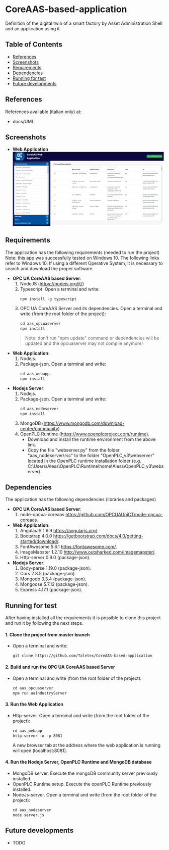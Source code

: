 # CoreAAS-based-application
Definition of the digital twin of a smart factory by Asset Administration Shell and an application using it.


## Table of Contents
- [References](#References)
- [Screenshots](#screenshots)
- [Requirements](#Requirements)
- [Dependencies](#Dependencies)
- [Running for test](#Running-for-test)
- [Future developments](#Future-developments)


## References
References available (italian only) at:
- docs/UML



## Screenshots
- **Web Application**
![screenshot](screenshots/webapp1.png)



## Requirements
The application has the following requirements (needed to run the project)
Note: this app was successfully tested on Windows 10. The following links refer to Windows 10. If using a different Operative System, it is necessary to search and download the proper software. 
- **OPC UA CoreAAS based Server**:
	1. NodeJS (https://nodejs.org/it/)
	2. Typescript. Open a terminal and write:
		```
		npm install -g typescript
		```
	3. OPC UA CoreAAS Server and its dependencies. Open a terminal and write (from the root folder of the project):
		```
		cd aas_opcuaserver
		npm install 
		```
	> Note: don't run "npm update" command or dependencies will be updated and the opcuaserver may not compile anymore!
- **Web Application**:
	1. Nodejs.
	2. Package-json. Open a terminal and write:
		```
		cd aas_webapp
		npm install
		```
- **Nodejs Server**:
	1. Nodejs.
	2. Package-json. Open a terminal and write:
		```
		cd aas_nodeserver
		npm install
		```
	3. MongoDB (https://www.mongodb.com/download-center/community)
	4. OpenPLC Runtime (https://www.openplcproject.com/runtime). 
		- Download and install the runtime environment from the above link.
		- Copy the file "webserver.py" from the folder "aas_nodeserver\rsc" to the folder "OpenPLC_v3\webserver" located in the OpenPLC runtime installation folder (e.g. C:\Users\Aless\OpenPLC\Runtime\home\Aless\OpenPLC_v3\webserver).


## Dependencies
The application has the following dependencies (libraries and packages)
- **OPC UA CoreAAS based Server**:
	1. node-opcua-coreaas https://github.com/OPCUAUniCT/node-opcua-coreaas.
- **Web Application**:
	1. AngularJS 1.6.9 https://angularjs.org/.
	2. Bootstrap 4.0.0 https://getbootstrap.com/docs/4.0/getting-started/download/.
	3. FontAwesome 5.6.1 https://fontawesome.com/.
	4. ImageMapster 1.2.10 http://www.outsharked.com/imagemapster/.
	5. Http-server 0.9.0 (package-json).
- **Nodejs Server**:
	1. Body-parse 1.19.0 (package-json).
	2. Cors 2.8.5 (package-json).
	3. Mongodb 3.3.4 (package-json).
	4. Mongoose 5.7.12 (package-json).
	5. Express 4.17.1 (package-json).



## Running for test
After having installed all the requirements it is possible to clone this project and run it by following the next steps. 

#### 1. Clone the project from master branch
- Open a terminal and write:
	```
	git clone https://github.com/Taletex/CoreAAS-based-application
	```

#### 2. Build and run the OPC UA CoreAAS based Server
- Open a terminal and write (from the root folder of the project):
	```
	cd aas_opcuaserver
	npm run uaIndustryServer
	```

#### 3. Run the Web Application
- Http-server. Open a terminal and write (from the root folder of the project):
	```
	cd aas_webapp
	http-server -o -p 8081
	```
   A new browser tab at the address where the web application is running will open (localhost:8081).

#### 4. Run the Nodejs Server, OpenPLC Runtime and MongoDB database
- MongoDB server. Execute the mongoDB community server previously installed.
- OpenPLC Runtime setup. Execute the openPLC Runtime previously installed.
- NodeJs-server. Open a terminal and write (from the root folder of the project):
	```
	cd aas_nodeserver
	node server.js
	```




## Future developments
- TODO
